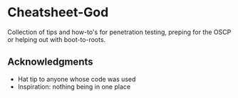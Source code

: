 # Cheatsheet-God

Collection of tips and how-to's for penetration testing, preping for the OSCP or helping out with boot-to-roots.

## Acknowledgments

* Hat tip to anyone whose code was used
* Inspiration: nothing being in one place
